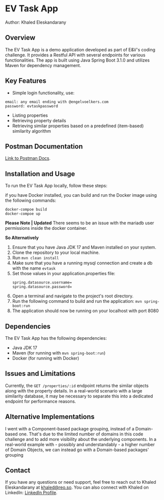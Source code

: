 # EV Task App

Author: Khaled Eleskandarany

## Overview

The EV Task App is a demo application developed as part of E&V's coding challenge. It provides a Restful API with several endpoints for various functionalities. The app is built using Java Spring Boot 3.1.0 and utilizes Maven for dependency management.

## Key Features

- Simple login functionality, use:
````
email: any email ending with @engelvoelkers.com
password: evtaskpassword
````
- Listing properties
- Retrieving property details
- Retrieving similar properties based on a predefined (item-based) similarity algorithm

## Postman Documentation
[Link to Postman Docs](https://documenter.getpostman.com/view/24544611/2s93sgVVWb).

## Installation and Usage
To run the EV Task App locally, follow these steps:

if you have Docker installed, you can build and run the Docker image using the following commands:
```
docker-compoe build
docker-compoe up
```
**Please Note | Updated** There seems to be an issue with the mariadb user permissions inside the docker container.

**So Alternatively**
1. Ensure that you have Java JDK 17 and Maven installed on your system.
2. Clone the repository to your local machine.
3. Run `mvn clean install`
4. Make sure that you have a running mysql connection and create a db with the name `evtask`
5. Set those values in your application.properties file:
    ```
    spring.datasource.username=
    spring.datasource.password=
    ```
6. Open a terminal and navigate to the project's root directory.
7. Run the following command to build and run the application: `mvn spring-boot:run`
8. The application should now be running on your localhost with port 8080

## Dependencies

The EV Task App has the following dependencies:

- Java JDK 17
- Maven (for running with `mvn spring-boot:run`)
- Docker (for running with Docker)

## Issues and Limitations

Currently, the `GET /properties/:id` endpoint returns the similar objects along with the property details. In a real-world scenario with a large similarity database, it may be necessary to separate this into a dedicated endpoint for performance reasons.

## Alternative Implementations

I went with a Component-based package grouping, instead of a Domain-based one. That's due to the limited number of domains in this code challenge and to add more visibility about the underlying components.
In a real-world example with - possibly and understandably - a higher number of Domain Objects, we can instead go with a Domain-based packages' grouping 

## Contact

If you have any questions or need support, feel free to reach out to Khaled Eleskandarany at khaled@reo.so. You can also connect with Khaled on LinkedIn: [LinkedIn Profile](https://www.linkedin.com/in/khaled-eleskandarany-1b063bb0/).